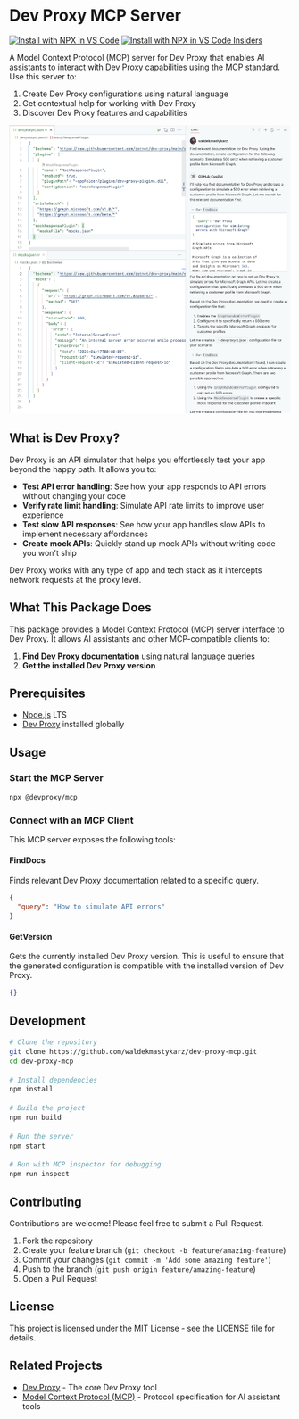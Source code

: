 # Dev Proxy MCP Server

[![Install with NPX in VS Code](https://img.shields.io/badge/VS_Code-Install_Dev_Proxy_MCP_Server-0098FF?style=flat-square&logo=visualstudiocode&logoColor=white)](https://insiders.vscode.dev/redirect/mcp/install?name=Dev%20Proxy%20MCP%20Server&config=%7B%22command%22%3A%22npx%22%2C%22args%22%3A%5B%22-y%22%2C%22%40devproxy%2Fmcp%40latest%22%5D%7D) [![Install with NPX in VS Code Insiders](https://img.shields.io/badge/VS_Code_Insiders-Install_Dev_Proxy_MCP_Server-24bfa5?style=flat-square&logo=visualstudiocode&logoColor=white)](https://insiders.vscode.dev/redirect/mcp/install?name=Dev%20Proxy%20MCP%20Server&config=%7B%22command%22%3A%22npx%22%2C%22args%22%3A%5B%22-y%22%2C%22%40devproxy%2Fmcp%40latest%22%5D%7D&quality=insiders)

A Model Context Protocol (MCP) server for Dev Proxy that enables AI assistants to interact with Dev Proxy capabilities using the MCP standard. Use this server to:

1. Create Dev Proxy configurations using natural language
1. Get contextual help for working with Dev Proxy
1. Discover Dev Proxy features and capabilities

![Screenshot of Visual Studio Code with GitHub Copilot chat pane open. GitHub Copilot works in assistant mode and uses the Dev Proxy MCP server to retrieve relevant information and create Dev Proxy configuration that matches the specified prompt.](assets/image.png)

## What is Dev Proxy?

Dev Proxy is an API simulator that helps you effortlessly test your app beyond the happy path. It allows you to:

- **Test API error handling**: See how your app responds to API errors without changing your code
- **Verify rate limit handling**: Simulate API rate limits to improve user experience
- **Test slow API responses**: See how your app handles slow APIs to implement necessary affordances
- **Create mock APIs**: Quickly stand up mock APIs without writing code you won't ship

Dev Proxy works with any type of app and tech stack as it intercepts network requests at the proxy level.

## What This Package Does

This package provides a Model Context Protocol (MCP) server interface to Dev Proxy. It allows AI assistants and other MCP-compatible clients to:

1. **Find Dev Proxy documentation** using natural language queries
2. **Get the installed Dev Proxy version**

## Prerequisites

- [Node.js](https://nodejs.org/) LTS
- [Dev Proxy](https://learn.microsoft.com/microsoft-cloud/dev/dev-proxy/get-started/set-up) installed globally

## Usage

### Start the MCP Server

```bash
npx @devproxy/mcp
```

### Connect with an MCP Client

This MCP server exposes the following tools:

#### FindDocs

Finds relevant Dev Proxy documentation related to a specific query.

```json
{
  "query": "How to simulate API errors"
}
```

#### GetVersion

Gets the currently installed Dev Proxy version. This is useful to ensure that the generated configuration is compatible with the installed version of Dev Proxy.

```json
{}
```

## Development

```bash
# Clone the repository
git clone https://github.com/waldekmastykarz/dev-proxy-mcp.git
cd dev-proxy-mcp

# Install dependencies
npm install

# Build the project
npm run build

# Run the server
npm start

# Run with MCP inspector for debugging
npm run inspect
```

## Contributing

Contributions are welcome! Please feel free to submit a Pull Request.

1. Fork the repository
2. Create your feature branch (`git checkout -b feature/amazing-feature`)
3. Commit your changes (`git commit -m 'Add some amazing feature'`)
4. Push to the branch (`git push origin feature/amazing-feature`)
5. Open a Pull Request

## License

This project is licensed under the MIT License - see the LICENSE file for details.

## Related Projects

- [Dev Proxy](https://learn.microsoft.com/microsoft-cloud/dev/dev-proxy/overview) - The core Dev Proxy tool
- [Model Context Protocol (MCP)](https://modelcontextprotocol.io) - Protocol specification for AI assistant tools
